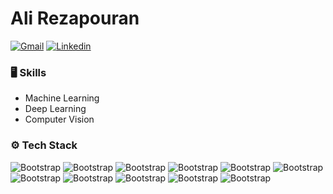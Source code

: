 # Ali Rezapouran
[![Gmail](https://img.shields.io/badge/-Gmail-c14438?style=flat&logo=Gmail&logoColor=white)](mailto:rezapoora.ali@gmail.com)
[![Linkedin](https://img.shields.io/badge/-LinkedIn-blue?style=flat&logo=Linkedin&logoColor=white)](https://www.linkedin.com/in/ali-rezapouranghahfarokhi-3ba172243/)

### 🖥 Skills

- Machine Learning
- Deep Learning
- Computer Vision
### ⚙️ Tech Stack

![Bootstrap](https://img.shields.io/badge/-Python-05122A?style=flat-square&logo=Python&color=353535) ![Bootstrap](https://img.shields.io/badge/-MongoDB-05122A?style=flat-square&logo=MongoDB&color=353535) ![Bootstrap](https://img.shields.io/badge/-MySQL-05122A?style=flat-square&logo=MySQL&color=353535) ![Bootstrap](https://img.shields.io/badge/-PostgreSQL-05122A?style=flat-square&logo=PostgreSQL&color=353535) ![Bootstrap](https://img.shields.io/badge/-Pandas-05122A?style=flat-square&logo=Pandas&color=353535) ![Bootstrap](https://img.shields.io/badge/-Numpy-05122A?style=flat-square&logo=Numpy&color=353535) ![Bootstrap](https://img.shields.io/badge/-Matplotlib-05122A?style=flat-square&logo=Matplotlib&color=353535) 
![Bootstrap](https://img.shields.io/badge/-Matplotlib-05122A?style=flat-square&logo=Seaborn&color=353535) 
![Bootstrap](https://img.shields.io/badge/-Flask-05122A?style=flat-square&logo=Flask&color=353535) ![Bootstrap](https://img.shields.io/badge/-Django-05122A?style=flat-square&logo=Django&color=353535) ![Bootstrap](https://img.shields.io/badge/-Visual%20Studio%20Code-05122A?style=flat-square&logo=Visual-Studio-Code&color=353535)

